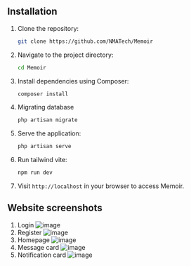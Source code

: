 ## Installation

1. Clone the repository:

    ```bash
    git clone https://github.com/NMATech/Memoir
    ```

2. Navigate to the project directory:

    ```bash
    cd Memoir
    ```

3. Install dependencies using Composer:

    ```bash
    composer install
    ```

4. Migrating database
    
    ```bash
    php artisan migrate
   ```

5. Serve the application:

    ```bash
    php artisan serve
    ```

6. Run tailwind vite:

    ```bash
    npm run dev
    ```

7. Visit `http://localhost` in your browser to access Memoir.

## Website screenshots
1. Login
   ![image](https://github.com/NMATech/Memoir/assets/107752721/6bc6b7de-216c-4505-8ad2-b3480bf7850f)
2. Register
   ![image](https://github.com/NMATech/Memoir/assets/107752721/5fc5eeaa-876d-4c8a-96f9-27c132b2ffa7)
3. Homepage
   ![image](https://github.com/NMATech/Memoir/assets/107752721/55d3fc94-197a-40a6-ae28-7bdc64a439a5)
4. Message card
   ![image](https://github.com/NMATech/Memoir/assets/107752721/d499c843-0d6f-441b-9832-c8548f05b42b)
5. Notification card
   ![image](https://github.com/NMATech/Memoir/assets/107752721/e31bdf2b-a52e-49c7-a70d-2d3e2233a087)
